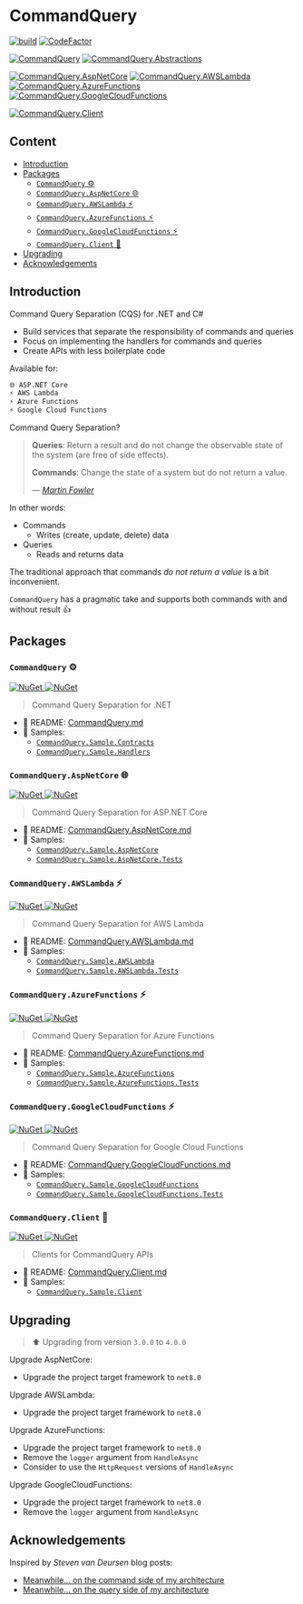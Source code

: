 # CommandQuery<!-- omit in toc -->

[![build](https://github.com/hlaueriksson/CommandQuery/actions/workflows/build.yml/badge.svg)](https://github.com/hlaueriksson/CommandQuery/actions/workflows/build.yml)
[![CodeFactor](https://codefactor.io/repository/github/hlaueriksson/commandquery/badge)](https://codefactor.io/repository/github/hlaueriksson/commandquery)

[![CommandQuery](https://img.shields.io/nuget/v/CommandQuery.svg?label=CommandQuery)](https://www.nuget.org/packages/CommandQuery)
[![CommandQuery.Abstractions](https://img.shields.io/nuget/v/CommandQuery.Abstractions.svg?label=CommandQuery.Abstractions)](https://www.nuget.org/packages/CommandQuery.Abstractions)

[![CommandQuery.AspNetCore](https://img.shields.io/nuget/v/CommandQuery.AspNetCore.svg?label=CommandQuery.AspNetCore)](https://www.nuget.org/packages/CommandQuery.AspNetCore)
[![CommandQuery.AWSLambda](https://img.shields.io/nuget/v/CommandQuery.AWSLambda.svg?label=CommandQuery.AWSLambda)](https://www.nuget.org/packages/CommandQuery.AWSLambda)
[![CommandQuery.AzureFunctions](https://img.shields.io/nuget/v/CommandQuery.AzureFunctions.svg?label=CommandQuery.AzureFunctions)](https://www.nuget.org/packages/CommandQuery.AzureFunctions)
[![CommandQuery.GoogleCloudFunctions](https://img.shields.io/nuget/v/CommandQuery.GoogleCloudFunctions.svg?label=CommandQuery.GoogleCloudFunctions)](https://www.nuget.org/packages/CommandQuery.GoogleCloudFunctions)

[![CommandQuery.Client](https://img.shields.io/nuget/v/CommandQuery.Client.svg?label=CommandQuery.Client)](https://www.nuget.org/packages/CommandQuery.Client)

## Content<!-- omit in toc -->

- [Introduction](#introduction)
- [Packages](#packages)
  - [`CommandQuery` ⚙️](#commandquery-️)
  - [`CommandQuery.AspNetCore` 🌐](#commandqueryaspnetcore-)
  - [`CommandQuery.AWSLambda` ⚡](#commandqueryawslambda-)
  - [`CommandQuery.AzureFunctions` ⚡](#commandqueryazurefunctions-)
  - [`CommandQuery.GoogleCloudFunctions` ⚡](#commandquerygooglecloudfunctions-)
  - [`CommandQuery.Client` 🧰](#commandqueryclient-)
- [Upgrading](#upgrading)
- [Acknowledgements](#acknowledgements)

## Introduction

Command Query Separation (CQS) for .NET and C#

- Build services that separate the responsibility of commands and queries
- Focus on implementing the handlers for commands and queries
- Create APIs with less boilerplate code

Available for:

```txt
🌐 ASP.NET Core
⚡ AWS Lambda
⚡ Azure Functions
⚡ Google Cloud Functions
```

Command Query Separation?

> **Queries**: Return a result and do not change the observable state of the system (are free of side effects).
>
> **Commands**: Change the state of a system but do not return a value.
>
> — <cite>[Martin Fowler](http://martinfowler.com/bliki/CommandQuerySeparation.html)</cite>

In other words:

- Commands
  - Writes (create, update, delete) data
- Queries
  - Reads and returns data

The traditional approach that commands *do not return a value* is a bit inconvenient.

`CommandQuery` has a pragmatic take and supports both commands with and without result 👍

## Packages

### `CommandQuery` ⚙️

[![NuGet](https://img.shields.io/nuget/v/CommandQuery.svg) ![NuGet](https://img.shields.io/nuget/dt/CommandQuery.svg)](https://www.nuget.org/packages/CommandQuery)

> Command Query Separation for .NET

- 📃 README: [CommandQuery.md](CommandQuery.md)
- 💁 Samples:
  - [`CommandQuery.Sample.Contracts`](/samples/CommandQuery.Sample.Contracts)
  - [`CommandQuery.Sample.Handlers`](/samples/CommandQuery.Sample.Handlers)

### `CommandQuery.AspNetCore` 🌐

[![NuGet](https://img.shields.io/nuget/v/CommandQuery.AspNetCore.svg) ![NuGet](https://img.shields.io/nuget/dt/CommandQuery.AspNetCore.svg)](https://www.nuget.org/packages/CommandQuery.AspNetCore)

> Command Query Separation for ASP.NET Core

- 📃 README: [CommandQuery.AspNetCore.md](CommandQuery.AspNetCore.md)
- 💁 Samples:
  - [`CommandQuery.Sample.AspNetCore`](/samples/CommandQuery.Sample.AspNetCore)
  - [`CommandQuery.Sample.AspNetCore.Tests`](/samples/CommandQuery.Sample.AspNetCore.Tests)

### `CommandQuery.AWSLambda` ⚡

[![NuGet](https://img.shields.io/nuget/v/CommandQuery.AWSLambda.svg) ![NuGet](https://img.shields.io/nuget/dt/CommandQuery.AWSLambda.svg)](https://www.nuget.org/packages/CommandQuery.AWSLambda)

> Command Query Separation for AWS Lambda

- 📃 README: [CommandQuery.AWSLambda.md](CommandQuery.AWSLambda.md)
- 💁 Samples:
  - [`CommandQuery.Sample.AWSLambda`](/samples/CommandQuery.Sample.AWSLambda)
  - [`CommandQuery.Sample.AWSLambda.Tests`](/samples/CommandQuery.Sample.AWSLambda.Tests)

### `CommandQuery.AzureFunctions` ⚡

[![NuGet](https://img.shields.io/nuget/v/CommandQuery.AzureFunctions.svg) ![NuGet](https://img.shields.io/nuget/dt/CommandQuery.AzureFunctions.svg)](https://www.nuget.org/packages/CommandQuery.AzureFunctions)

> Command Query Separation for Azure Functions

- 📃 README: [CommandQuery.AzureFunctions.md](CommandQuery.AzureFunctions.md)
- 💁 Samples:
  - [`CommandQuery.Sample.AzureFunctions`](/samples/CommandQuery.Sample.AzureFunctions)
  - [`CommandQuery.Sample.AzureFunctions.Tests`](/samples/CommandQuery.Sample.AzureFunctions.Tests)

### `CommandQuery.GoogleCloudFunctions` ⚡

[![NuGet](https://img.shields.io/nuget/v/CommandQuery.GoogleCloudFunctions.svg) ![NuGet](https://img.shields.io/nuget/dt/CommandQuery.GoogleCloudFunctions.svg)](https://www.nuget.org/packages/CommandQuery.GoogleCloudFunctions)

> Command Query Separation for Google Cloud Functions

- 📃 README: [CommandQuery.GoogleCloudFunctions.md](CommandQuery.GoogleCloudFunctions.md)
- 💁 Samples:
  - [`CommandQuery.Sample.GoogleCloudFunctions`](/samples/CommandQuery.Sample.GoogleCloudFunctions)
  - [`CommandQuery.Sample.GoogleCloudFunctions.Tests`](/samples/CommandQuery.Sample.GoogleCloudFunctions.Tests)

### `CommandQuery.Client` 🧰

[![NuGet](https://img.shields.io/nuget/v/CommandQuery.Client.svg) ![NuGet](https://img.shields.io/nuget/dt/CommandQuery.Client.svg)](https://www.nuget.org/packages/CommandQuery.Client)

> Clients for CommandQuery APIs

- 📃 README: [CommandQuery.Client.md](CommandQuery.Client.md)
- 💁 Samples:
  - [`CommandQuery.Sample.Client`](/samples/CommandQuery.Sample.Client)

## Upgrading

> ⬆️ Upgrading from version `3.0.0` to `4.0.0`

Upgrade AspNetCore:

- Upgrade the project target framework to `net8.0`

Upgrade AWSLambda:

- Upgrade the project target framework to `net8.0`

Upgrade AzureFunctions:

- Upgrade the project target framework to `net8.0`
- Remove the `logger` argument from `HandleAsync`
- Consider to use the `HttpRequest` versions of `HandleAsync`

Upgrade GoogleCloudFunctions:

- Upgrade the project target framework to `net8.0`
- Remove the `logger` argument from `HandleAsync`

## Acknowledgements

Inspired by _Steven van Deursen_ blog posts:

- [Meanwhile... on the command side of my architecture](https://blogs.cuttingedge.it/steven/posts/2011/meanwhile-on-the-command-side-of-my-architecture/)
- [Meanwhile... on the query side of my architecture](https://blogs.cuttingedge.it/steven/posts/2011/meanwhile-on-the-query-side-of-my-architecture/)
